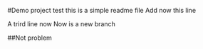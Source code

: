 #Demo project test
this is a simple readme file
Add now this line

A trird line now
Now is a new branch

##Not problem